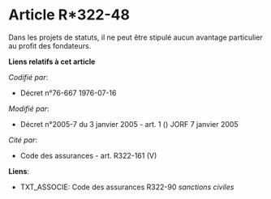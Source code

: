 # Article R*322-48

Dans les projets de statuts, il ne peut être stipulé aucun avantage particulier au profit des fondateurs.

**Liens relatifs à cet article**

_Codifié par_:

  - Décret n°76-667 1976-07-16

_Modifié par_:

  - Décret n°2005-7 du 3 janvier 2005 - art. 1 () JORF 7 janvier 2005

_Cité par_:

  - Code des assurances - art. R322-161 (V)

**Liens**:

  - TXT_ASSOCIE: Code des assurances R322-90 *sanctions civiles*
